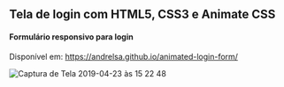 ## Tela de login com HTML5, CSS3 e Animate CSS

#### Formulário responsivo para login

Disponível em: https://andrelsa.github.io/animated-login-form/

![Captura de Tela 2019-04-23 às 15 22 48](https://user-images.githubusercontent.com/12898794/56606095-e1ad8780-65db-11e9-85b9-2b09b12fa273.png)
